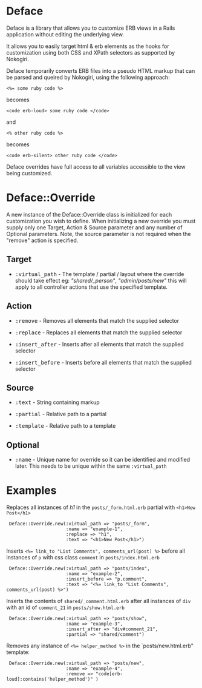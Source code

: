 Deface
======

Deface is a library that allows you to customize ERB views in a Rails application without editing the underlying view.

It allows you to easily target html & erb elements as the hooks for customization using both CSS and XPath selectors as supported by Nokogiri.

Deface temporarily converts ERB files into a pseudo HTML markup that can be parsed and queired by Nokogiri, using the following approach:

    <%= some ruby code %>

 becomes 

    <code erb-loud> some ruby code </code>

and 
  
    <% other ruby code %>

  becomes

    <code erb-silent> other ruby code </code>

Deface overrides have full access to all variables accessible to the view being customized.

Deface::Override
=======

A new instance of the Deface::Override class is initialized for each customization you wish to define. When initializing a new override you must supply only one Target, Action & Source parameter and any number of Optional parameters. Note, the source parameter is not required when the "remove" action is specified.

Target
------
* <tt>:virtual_path</tt> - The template / partial / layout where the override should take effect eg: *"shared/_person"*, *"admin/posts/new"* this will apply to all controller actions that use the specified template.

Action
------
* <tt>:remove</tt> - Removes all elements that match the supplied selector

* <tt>:replace</tt> - Replaces all elements that match the supplied selector

* <tt>:insert_after</tt> - Inserts after all elements that match the supplied selector

* <tt>:insert_before</tt> - Inserts before all elements that match the supplied selector

Source
------
* <tt>:text</tt> - String containing markup

* <tt>:partial</tt> - Relative path to a partial

* <tt>:template</tt> - Relative path to a template

Optional
--------
* <tt>:name</tt> - Unique name for override so it can be identified and modified later. This needs to be unique within the same `:virtual_path`

Examples
========

Replaces all instances of _h1_ in the `posts/_form.html.erb` partial with `<h1>New Post</h1>`

     Deface::Override.new(:virtual_path => "posts/_form", 
                          :name => "example-1", 
                          :replace => "h1", 
                          :text => "<h1>New Post</h1>")

Inserts `<%= link_to "List Comments", comments_url(post) %>` before all instances of `p` with css class `comment` in `posts/index.html.erb`

     Deface::Override.new(:virtual_path => "posts/index", 
                          :name => "example-2", 
                          :insert_before => "p.comment",
                          :text => "<%= link_to "List Comments", comments_url(post) %>")

Inserts the contents of `shared/_comment.html.erb` after all instances of `div` with an id of `comment_21` in `posts/show.html.erb`

     Deface::Override.new(:virtual_path => "posts/show", 
                          :name => "example-3",
                          :insert_after => "div#comment_21", 
                          :partial => "shared/comment")

Removes any instance of `<%= helper_method %>` in the `posts/new.html.erb" template:

     Deface::Override.new(:virtual_path => "posts/new", 
                          :name => "example-4", 
                          :remove => "code[erb-loud]:contains('helper_method')" )
